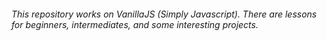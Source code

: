 ###### This repository works on VanillaJS (Simply Javascript). There are lessons for beginners, intermediates, and some interesting projects.
